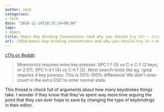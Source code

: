 ```yaml
---
author: Jack
categories:
- Tech
date: "2018-12-14T20:15:34+00:00"
tags:
- emacs
title: Emacs Key Binding Conventions (and why you should try it) – /r/emacs
url: /2018/emacs-key-binding-conventions-and-why-you-should-try-it-r-emacs/
---
```

[c17g on Reddit][1]:

> Mnemonics requires more key presses: SPC f f (3) vs C-x C-f (2 keys, or 2.5?), SPC h d f (4) vs C-h f (2). Most search-tools like ag, rgrep requires 4 key presses. This is 50%-100% difference! We didn&#8217;t even count in the extra ESC to enter normal state. 

This thread is chock full of arguments about how many keystrokes things take. I wonder if they know that they&#8217;ve spent way more time arguing the point that they can ever hope to save by changing the type of keybindings in their editor.

 [1]: https://www.reddit.com/r/emacs/comments/a5j3lc/emacs_key_binding_conventions_and_why_you_should/